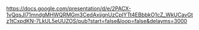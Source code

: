 https://docs.google.com/presentation/d/e/2PACX-1vQqsJI71mndgMHWQRMGm3CedAxjjgnUzCpIYTt4EBbbkO1cZ_WkUCavGtz1tCxpdKN-7LkUL5eUUZOS/pub?start=false&loop=false&delayms=3000
